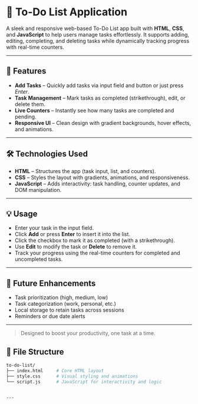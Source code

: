 # 📝 To-Do List Application

A sleek and responsive web-based To-Do List app built with **HTML**, **CSS**, and **JavaScript** to help users manage tasks effortlessly. It supports adding, editing, completing, and deleting tasks while dynamically tracking progress with real-time counters.

---

## 🚀 Features

- **Add Tasks** – Quickly add tasks via input field and button or just press *Enter*.
- **Task Management** – Mark tasks as completed (strikethrough), edit, or delete them.
- **Live Counters** – Instantly see how many tasks are completed and pending.
- **Responsive UI** – Clean design with gradient backgrounds, hover effects, and animations.

---

## 🛠️ Technologies Used

- **HTML** – Structures the app (task input, list, and counters).
- **CSS** – Styles the layout with gradients, animations, and responsiveness.
- **JavaScript** – Adds interactivity: task handling, counter updates, and DOM manipulation.

---

## 💡 Usage

- Enter your task in the input field.
- Click **Add** or press **Enter** to insert it into the list.
- Click the checkbox to mark it as completed (with a strikethrough).
- Use **Edit** to modify the task or **Delete** to remove it.
- Track your progress using the real-time counters for completed and uncompleted tasks.

---

## 🔮 Future Enhancements

- Task prioritization (high, medium, low)
- Task categorization (work, personal, etc.)
- Local storage to retain tasks across sessions
- Reminders or due date alerts

---

> Designed to boost your productivity, one task at a time.


## 📁 File Structure

```bash
to-do-list/
├── index.html     # Core HTML layout
├── style.css      # Visual styling and animations
└── script.js      # JavaScript for interactivity and logic


---

